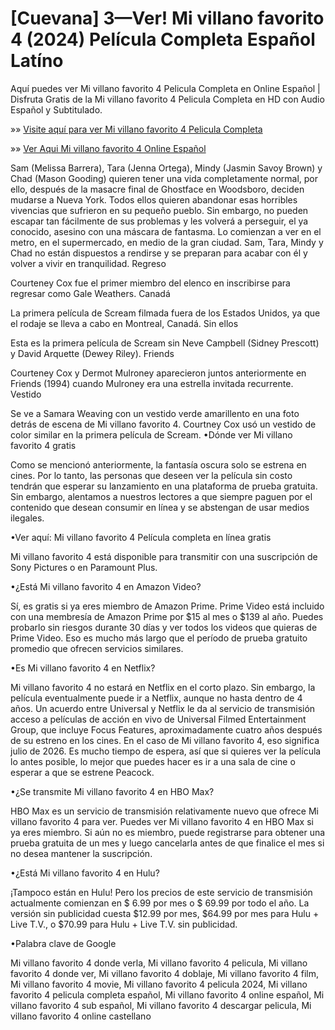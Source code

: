 # [Cuevana] 3—Ver! Mi villano favorito 4 (2024) Película Completa Español Latíno

Aquí puedes ver Mi villano favorito 4 Pelicula Completa en Online Español | Disfruta Gratis de la Mi villano favorito 4 Pelicula Completa en HD con Audio Español y Subtitulado.

»» [Visite aquí para ver Mi villano favorito 4 Pelicula Completa](https://aiflix.pro/es/movie/519182/despicable-me-4)

»» [Ver Aqui Mi villano favorito 4 Online Español](https://aiflix.pro/es/movie/519182/despicable-me-4)

Sam (Melissa Barrera), Tara (Jenna Ortega), Mindy (Jasmin Savoy Brown) y Chad (Mason Gooding) quieren tener una vida completamente normal, por ello, después de la masacre final de Ghostface en Woodsboro, deciden mudarse a Nueva York. Todos ellos quieren abandonar esas horribles vivencias que sufrieron en su pequeño pueblo. Sin embargo, no pueden escapar tan fácilmente de sus problemas y les volverá a perseguir, el ya conocido, asesino con una máscara de fantasma. Lo comienzan a ver en el metro, en el supermercado, en medio de la gran ciudad. Sam, Tara, Mindy y Chad no están dispuestos a rendirse y se preparan para acabar con él y volver a vivir en tranquilidad.
Regreso

Courteney Cox fue el primer miembro del elenco en inscribirse para regresar como Gale Weathers.
Canadá

La primera película de Scream filmada fuera de los Estados Unidos, ya que el rodaje se lleva a cabo en Montreal, Canadá.
Sin ellos

Esta es la primera película de Scream sin Neve Campbell (Sidney Prescott) y David Arquette (Dewey Riley).
Friends

Courteney Cox y Dermot Mulroney aparecieron juntos anteriormente en Friends (1994) cuando Mulroney era una estrella invitada recurrente.
Vestido

Se ve a Samara Weaving con un vestido verde amarillento en una foto detrás de escena de Mi villano favorito 4. Courtney Cox usó un vestido de color similar en la primera película de Scream.
•Dónde ver Mi villano favorito 4 gratis

Como se mencionó anteriormente, la fantasía oscura solo se estrena en cines. Por lo tanto, las personas que deseen ver la película sin costo tendrán que esperar su lanzamiento en una plataforma de prueba gratuita. Sin embargo, alentamos a nuestros lectores a que siempre paguen por el contenido que desean consumir en línea y se abstengan de usar medios ilegales.

•Ver aquí: Mi villano favorito 4 Película completa en línea gratis

Mi villano favorito 4 está disponible para transmitir con una suscripción de Sony Pictures o en Paramount Plus.

•¿Está Mi villano favorito 4 en Amazon Video?

Sí, es gratis si ya eres miembro de Amazon Prime. Prime Video está incluido con una membresía de Amazon Prime por $15 al mes o $139 al año. Puedes probarlo sin riesgos durante 30 días y ver todos los videos que quieras de Prime Video. Eso es mucho más largo que el período de prueba gratuito promedio que ofrecen servicios similares.

•Es Mi villano favorito 4 en Netflix?

Mi villano favorito 4 no estará en Netflix en el corto plazo. Sin embargo, la película eventualmente puede ir a Netflix, aunque no hasta dentro de 4 años. Un acuerdo entre Universal y Netflix le da al servicio de transmisión acceso a películas de acción en vivo de Universal Filmed Entertainment Group, que incluye Focus Features, aproximadamente cuatro años después de su estreno en los cines. En el caso de Mi villano favorito 4, eso significa julio de 2026. Es mucho tiempo de espera, así que si quieres ver la película lo antes posible, lo mejor que puedes hacer es ir a una sala de cine o esperar a que se estrene Peacock.

•¿Se transmite Mi villano favorito 4 en HBO Max?

HBO Max es un servicio de transmisión relativamente nuevo que ofrece Mi villano favorito 4 para ver. Puedes ver Mi villano favorito 4 en HBO Max si ya eres miembro. Si aún no es miembro, puede registrarse para obtener una prueba gratuita de un mes y luego cancelarla antes de que finalice el mes si no desea mantener la suscripción.

•¿Está Mi villano favorito 4 en Hulu?

¡Tampoco están en Hulu! Pero los precios de este servicio de transmisión actualmente comienzan en $ 6.99 por mes o $ 69.99 por todo el año. La versión sin publicidad cuesta $12.99 por mes, $64.99 por mes para Hulu + Live T.V., o $70.99 para Hulu + Live T.V. sin publicidad.

•Palabra clave de Google

Mi villano favorito 4 donde verla, Mi villano favorito 4 pelicula, Mi villano favorito 4 donde ver, Mi villano favorito 4 doblaje, Mi villano favorito 4 film, Mi villano favorito 4 movie, Mi villano favorito 4 pelicula 2024, Mi villano favorito 4 pelicula completa español, Mi villano favorito 4 online español, Mi villano favorito 4 sub español, Mi villano favorito 4 descargar pelicula, Mi villano favorito 4 online castellano
